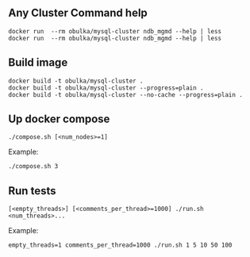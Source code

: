 
## Any Cluster Command help
```
docker run  --rm obulka/mysql-cluster ndb_mgmd --help | less
docker run  --rm obulka/mysql-cluster ndb_mgmd --help | less
```
## Build image
```
docker build -t obulka/mysql-cluster .
docker build -t obulka/mysql-cluster --progress=plain .
docker build -t obulka/mysql-cluster --no-cache --progress=plain .
```
## Up docker compose
```
./compose.sh [<num_nodes>=1]
```
Example:
```
./compose.sh 3
```
## Run tests
```
[<empty_threads>] [<comments_per_thread>=1000] ./run.sh <num_threads>...
```
Example:
```
empty_threads=1 comments_per_thread=1000 ./run.sh 1 5 10 50 100
```
